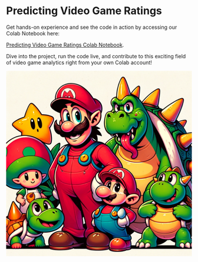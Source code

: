 # Predicting Video Game Ratings

Get hands-on experience and see the code in action by accessing our Colab Notebook here: 

[Predicting Video Game Ratings Colab Notebook](https://colab.research.google.com/drive/1It6EihqZjknlrYR6MYdw9Dg8Pyr8FayY?usp=sharing).

Dive into the project, run the code live, and contribute to this exciting field of video game analytics right from your own Colab account!


![Game characters](https://github.com/krishangupta33/Predicting-Video-Games-Ratings/blob/main/Whimsical%20Cartoon%20Characters.png)

